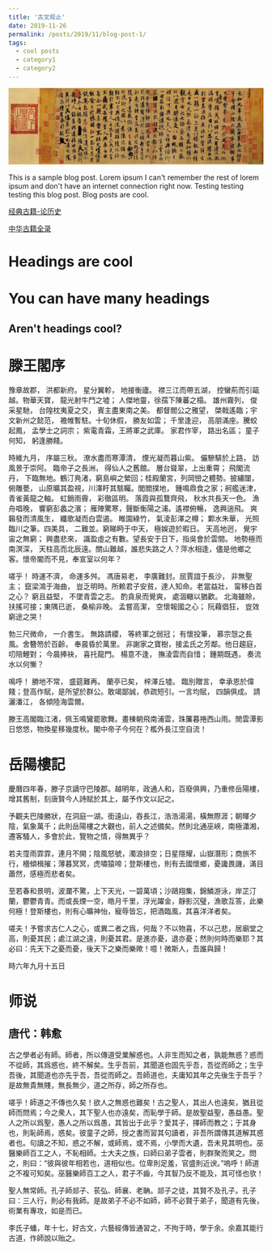 ```yaml
---
title: '古文观止'
date: 2019-11-26
permalink: /posts/2019/11/blog-post-1/
tags:
  - cool posts
  - category1
  - category2
---
```


<img src='/images/lantingxu.jpg'>



This is a sample blog post. Lorem ipsum I can't remember the rest of lorem ipsum and don't have an internet connection right now. Testing testing testing this blog post. Blog posts are cool.

[经典古籍-论历史](https://www.zglscom.com/jdgj/)

[中华古籍全录](http://guji.artx.cn/)

Headings are cool
======

You can have many headings
======

Aren't headings cool?
------

滕王閣序
======
豫章故郡， 洪都新府。 星分翼軫， 地接衡廬。 襟三江而帶五湖， 控蠻荊而引甌越。物華天寶， 龍光射牛鬥之墟； 人傑地靈，徐孺下陳蕃之榻。 雄州霧列， 俊采星馳， 台隍枕夷夏之交， 賓主盡東南之美。 都督閻公之雅望， 棨戟遙臨；宇文新州之懿范， 襜帷暫駐。十旬休假， 勝友如雲； 千里逢迎， 高朋滿座。騰蛟起鳳， 孟學士之詞宗； 紫電青霜，王將軍之武庫。 家君作宰， 路出名區； 童子何知， 躬逢勝餞。

時維九月， 序屬三秋。 潦水盡而寒潭清， 煙光凝而暮山紫。 儼驂騑於上路， 訪風景于崇阿。 臨帝子之長洲， 得仙人之舊館。 層台聳翠，上出重霄； 飛閣流丹， 下臨無地。鶴汀鳧渚，窮島嶼之縈回；桂殿蘭宮，列岡巒之體勢。披繡闥， 俯雕甍， 山原曠其盈視，川澤盱其駭矚。閭閻撲地， 鍾鳴鼎食之家；舸艦迷津， 青雀黃龍之軸。 虹銷雨霽， 彩徹區明。 落霞與孤鶩齊飛， 秋水共長天一色。 漁舟唱晚， 響窮彭蠡之濱； 雁陣驚寒，聲斷衡陽之浦。遙襟俯暢， 逸興遄飛。 爽籟發而清風生， 纖歌凝而白雲遏。 睢園綠竹， 氣淩彭澤之樽； 鄴水朱華， 光照臨川之筆。四美具， 二難並。窮睇眄于中天， 極娛遊於暇日。 天高地迥， 覺宇宙之無窮； 興盡悲來， 識盈虛之有數。望長安于日下，指吳會於雲間。 地勢極而南溟深， 天柱高而北辰遠。關山難越，誰悲失路之人？萍水相逢，儘是他鄉之客。懷帝閽而不見，奉宣室以何年？

嗟乎！ 時運不濟， 命運多舛。 馮唐易老， 李廣難封。屈賈誼于長沙， 非無聖主； 竄梁鴻于海曲， 豈乏明時。所赖君子安貧，達人知命。老當益壯， 甯移白首之心？ 窮且益堅， 不墜青雲之志。 酌貪泉而覺爽， 處涸轍以猶歡。 北海雖賒， 扶搖可接；東隅已逝， 桑榆非晚。 孟嘗高潔， 空懷報國之心； 阮藉倡狂， 豈效窮途之哭！

勃三尺微命， 一介書生。 無路請纓， 等終軍之弱冠； 有懷投筆， 慕宗愨之長風。舍簪笏於百齡， 奉晨昏於萬里。 非謝家之寶樹，接孟氏之芳鄰。他日趨庭， 叨陪鯉對； 今晨捧袂， 喜托龍門。 楊意不逢， 撫淩雲而自惜； 鍾期既遇， 奏流水以何慚？

鳴呼！ 勝地不常， 盛筵難再。 蘭亭已矣， 梓澤丘墟。 臨別贈言， 幸承恩於偉餞；登高作賦，是所望於群公。敢竭鄙誠，恭疏短引。一言均賦， 四韻俱成。 請灑潘江， 各傾陸海雲爾。

滕王高閣臨江渚，佩玉鳴鸞罷歌舞。畫棟朝飛南浦雲，珠簾暮捲西山雨。閒雲潭影日悠悠，物換星移幾度秋。閣中帝子今何在？檻外長江空自流！

岳陽樓記
=======
慶曆四年春，滕子京謫守巴陵郡。越明年，政通人和，百廢俱興，乃重修岳陽樓，增其舊制，刻唐賢今人詩賦於其上，屬予作文以記之。

予觀夫巴陵勝狀，在洞庭一湖。銜遠山，吞長江，浩浩湯湯，橫無際涯；朝暉夕陰，氣象萬千；此則岳陽樓之大觀也，前人之述備矣。然則北通巫峽，南極瀟湘，遷客騷人，多會於此，覽物之情，得無異乎？

若夫霪雨霏霏，連月不開；陰風怒號，濁浪排空；日星隱耀，山嶽潛形；商旅不行，檣傾楫摧；薄暮冥冥，虎嘯猿啼；登斯樓也，則有去國懷鄉，憂讒畏譏，滿目蕭然，感極而悲者矣。

至若春和景明，波瀾不驚，上下天光，一碧萬頃；沙鷗翔集，錦鱗游泳，岸芷汀蘭，鬱鬱青青。而或長煙一空，皓月千里，浮光躍金，靜影沉璧，漁歌互答，此樂何極！登斯樓也，則有心曠神怡，寵辱皆忘，把酒臨風，其喜洋洋者矣。

嗟夫！予嘗求古仁人之心，或異二者之爲，何哉？不以物喜，不以己悲，居廟堂之高，則憂其民；處江湖之遠，則憂其君。是進亦憂，退亦憂；然則何時而樂耶？其必曰：先天下之憂而憂，後天下之樂而樂歟！噫！微斯人，吾誰與歸！

時六年九月十五日 



师说
======

唐代：韩愈
------

古之學者必有師。師者，所以傳道受業解惑也。人非生而知之者，孰能無惑？惑而不從師，其爲惑也，終不解矣。生乎吾前，其聞道也固先乎吾，吾從而師之；生乎吾後，其聞道也亦先乎吾，吾從而師之。吾師道也，夫庸知其年之先後生于吾乎？是故無貴無賤，無長無少，道之所存，師之所存也。

嗟乎！師道之不傳也久矣！欲人之無惑也難矣！古之聖人，其出人也遠矣，猶且從師而問焉；今之衆人，其下聖人也亦遠矣，而恥學于師。是故聖益聖，愚益愚。聖人之所以爲聖，愚人之所以爲愚，其皆出于此乎？愛其子，擇師而教之；于其身也，則恥師焉，惑矣。彼童子之師，授之書而習其句讀者，非吾所謂傳其道解其惑者也。句讀之不知，惑之不解，或師焉，或不焉，小學而大遺，吾未見其明也。巫醫樂師百工之人，不恥相師。士大夫之族，曰師曰弟子雲者，則群聚而笑之。問之，則曰：“彼與彼年相若也，道相似也。位卑則足羞，官盛則近谀。”嗚呼！師道之不複可知矣。巫醫樂師百工之人，君子不齒，今其智乃反不能及，其可怪也欤！

聖人無常師。孔子師郯子、苌弘、師襄、老聃。郯子之徒，其賢不及孔子。孔子曰：三人行，則必有我師。是故弟子不必不如師，師不必賢于弟子，聞道有先後，術業有專攻，如是而已。

李氏子蟠，年十七，好古文，六藝經傳皆通習之，不拘于時，學于余。余嘉其能行古道，作師說以贻之。

